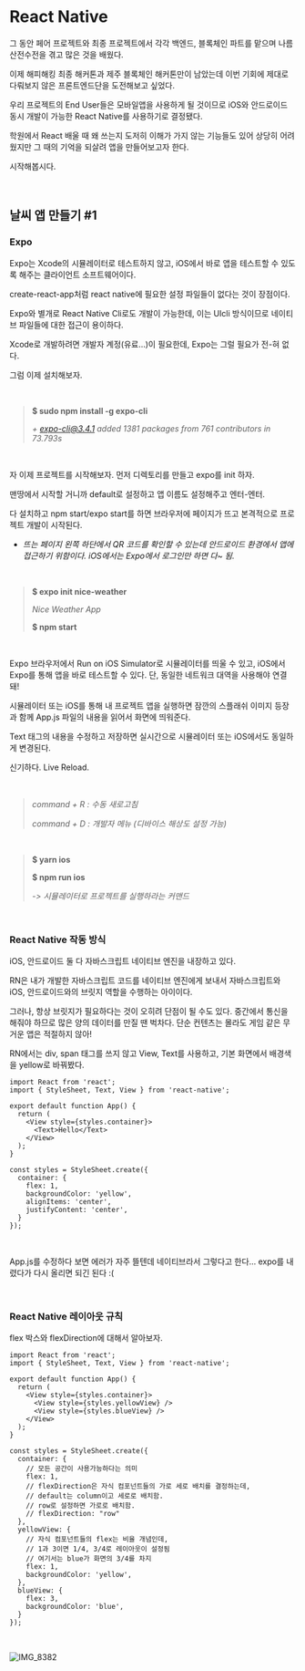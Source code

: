 # React Native

그 동안 페어 프로젝트와 최종 프로젝트에서 각각 백엔드, 블록체인 파트를 맡으며 나름 산전수전을 겪고 많은 것을 배웠다. 

이제 해피해킹 최종 해커톤과 제주 블록체인 해커톤만이 남았는데 이번 기회에 제대로 다뤄보지 않은 프론트엔드단을 도전해보고 싶었다. 

우리 프로젝트의 End User들은 모바일앱을 사용하게 될 것이므로 iOS와 안드로이드 동시 개발이 가능한 React Native를 사용하기로 결정됐다. 

학원에서 React 배울 때 왜 쓰는지 도저히 이해가 가지 않는 기능들도 있어 상당히 어려웠지만 그 때의 기억을 되살려 앱을 만들어보고자 한다.

시작해봅시다.

<br>

## 날씨 앱 만들기 #1

### Expo

Expo는 Xcode의 시뮬레이터로 테스트하지 않고, iOS에서 바로 앱을 테스트할 수 있도록 해주는 클라이언트 소프트웨어이다.

create-react-app처럼 react native에 필요한 설정 파일들이 없다는 것이 장점이다.

Expo와 별개로 React Native Cli로도 개발이 가능한데, 이는 UIcli 방식이므로 네이티브 파일들에 대한 접근이 용이하다.

Xcode로 개발하려면 개발자 계정(유료...)이 필요한데, Expo는 그럴 필요가 전-혀 없다.

그럼 이제 설치해보자.

<br>

> **$ sudo npm install -g expo-cli**
>
> *\+ expo-cli@3.4.1*
> *added 1381 packages from 761 contributors in 73.793s*

<br>

자 이제 프로젝트를 시작해보자. 먼저 디렉토리를 만들고 expo를 init 하자.

맨땅에서 시작할 거니까 default로 설정하고 앱 이름도 설정해주고 엔터-엔터.

다 설치하고 npm start/expo start를 하면 브라우저에 페이지가 뜨고 본격적으로 프로젝트 개발이 시작된다.

- *뜨는 페이지 왼쪽 하단에서 QR 코드를 확인할 수 있는데 안드로이드 환경에서 앱에 접근하기 위함이다. iOS에서는 Expo에서 로그인만 하면 다~ 됨.*

<br>

> **$ expo init nice-weather**
>
> *Nice Weather App*
>
> **$ npm start**

<br>

Expo 브라우저에서 Run on iOS Simulator로 시뮬레이터를 띄울 수 있고, iOS에서 Expo를 통해 앱을 바로 테스트할 수 있다. 단, 동일한 네트워크 대역을 사용해야 연결돼!

시뮬레이터 또는 iOS를 통해 내 프로젝트 앱을 실행하면 잠깐의 스플래쉬 이미지 등장과 함께 App.js 파일의 내용을 읽어서 화면에 띄워준다.

Text 태그의 내용을 수정하고 저장하면 실시간으로 시뮬레이터 또는 iOS에서도 동일하게 변경된다.

신기하다. Live Reload.

<br>

> *command + R : 수동 새로고침*
>
> *command + D : 개발자 메뉴 (디바이스 해상도 설정 가능)*

<br>

> **$ yarn ios**
>
> **$ npm run ios**
>
> *-> 시뮬레이터로 프로젝트를 실행하라는 커맨드*

<br>

### React Native 작동 방식

iOS, 안드로이드 둘 다 자바스크립트 네이티브 엔진을 내장하고 있다.

RN은 내가 개발한 자바스크립트 코드를 네이티브 엔진에게 보내서 자바스크립트와 iOS, 안드로이드와의 브릿지 역할을 수행하는 아이이다.

그러나, 항상 브릿지가 필요하다는 것이 오히려 단점이 될 수도 있다. 중간에서 통신을 해줘야 하므로 많은 양의 데이터를 만질 땐 벅차다. 단순 컨텐츠는 몰라도 게임 같은 무거운 앱은 적절하지 않아!

RN에서는 div, span 태그를 쓰지 않고 View, Text를 사용하고, 기본 화면에서 배경색을 yellow로 바꿔봤다.

```react
import React from 'react';
import { StyleSheet, Text, View } from 'react-native';

export default function App() {
  return (
    <View style={styles.container}>
      <Text>Hello</Text>
    </View>
  );
}

const styles = StyleSheet.create({
  container: {
    flex: 1,
    backgroundColor: 'yellow',
    alignItems: 'center',
    justifyContent: 'center',
  }
});
```

<br>

App.js를 수정하다 보면 에러가 자주 뜰텐데 네이티브라서 그렇다고 한다... expo를 내렸다가 다시 올리면 되긴 된다 :(

<br>

### React Native 레이아웃 규칙

flex 박스와 flexDirection에 대해서 알아보자.

```react
import React from 'react';
import { StyleSheet, Text, View } from 'react-native';

export default function App() {
  return (
    <View style={styles.container}>
      <View style={styles.yellowView} />
      <View style={styles.blueView} />
    </View>
  );
}

const styles = StyleSheet.create({
  container: {
    // 모든 공간이 사용가능하다는 의미
    flex: 1,
    // flexDirection은 자식 컴포넌트들의 가로 세로 배치를 결정하는데,
    // default는 column이고 세로로 배치함.
    // row로 설정하면 가로로 배치함.
    // flexDirection: "row"
  },
  yellowView: {
    // 자식 컴포넌트들의 flex는 비율 개념인데,
    // 1과 3이면 1/4, 3/4로 레이아웃이 설정됨
    // 여기서는 blue가 화면의 3/4를 차지
    flex: 1,
    backgroundColor: 'yellow',
  },
  blueView: {
    flex: 3,
    backgroundColor: 'blue',
  }
});
```

<br>

![IMG_8382](https://user-images.githubusercontent.com/12066892/67141060-e4dbb480-f29a-11e9-8e01-93d24334c24d.PNG)


